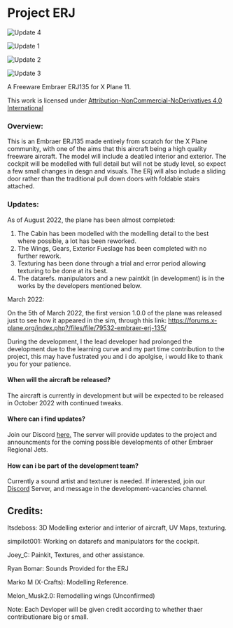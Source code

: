 # Project ERJ

![Update 4](https://user-images.githubusercontent.com/80048319/183784547-ad378dff-89bb-46e0-b65d-63edd7aeab6a.PNG)

![Update 1](https://user-images.githubusercontent.com/80048319/183784590-54e42271-fd33-4262-b93f-9ca24090c5df.PNG)

![Update 2](https://user-images.githubusercontent.com/80048319/183784602-86096c01-4c58-45bc-b957-dccc7664b809.PNG)

![Update 3](https://user-images.githubusercontent.com/80048319/183784626-1b5137a7-a3eb-4f80-9175-63e2fd2bbc5e.PNG)


A Freeware Embraer ERJ135 for X Plane 11.

This work is licensed under <a href="https://creativecommons.org/licenses/by-nc-nd/4.0/">Attribution-NonCommercial-NoDerivatives 4.0 International</a>

<h3>Overview:</h3>

This is an Embraer ERJ135 made entirely from scratch for the X Plane community, with one of the aims that this aircraft being a high quality freeware aircraft. The model will include a deatiled interior and exterior. The cockpit will be modelled with full detail but will not be study level, so expect a few small changes in desgn and visuals. The ERj will also include a sliding door rather than the traditional pull down doors with foldable stairs attached. 

<h3>Updates:</h3>

As of August 2022, the plane has been almost completed:

<ol>
<li>The Cabin has been modelled with the modelling detail to the best where possible, a lot has been reworked.</li>
<li>The Wings, Gears, Exterior Fueslage has been completed with no further rework.</li>
<li>Texturing has been done through a trial and error period allowing texturing to be done at its best.</li>
<li>The datarefs. manipulators and a new paintkit (in development) is in the works by the developers mentioned below.</li>
</ol>

March 2022:

On the 5th of March 2022, the first version 1.0.0 of the plane was released just to see how it appeared in the sim, through this link: https://forums.x-plane.org/index.php?/files/file/79532-embraer-erj-135/


During the development, I the lead developer had prolonged the development due to the learning curve and my part time contribution to the project, this may have fustrated you and i do apolgise, i would like to thank you for your patience. 

<h4>When will the aircraft be released?</h4>

The aircraft is currently in development but will be expected to be released in October 2022 with continued tweaks.

<h4>Where can i find updates?</h4>

Join our Discord <a href="https://discord.gg/GdbSSRNw">here.</a> The server will provide updates to the project and announcments for the coming possible developments of other Embraer Regional Jets.

<h4>How can i be part of the development team?</h4>

Currently a sound artist and texturer is needed. If interested, join our <a href="https://discord.gg/GdbSSRNw">Discord</a> Server, and message in the development-vacancies channel.


<h2>Credits:</h2>

Itsdeboss: 3D Modelling exterior and interior of aircraft, UV Maps, texturing.

simpilot001: Working on datarefs and manipulators for the cockpit.

Joey_C: Painkit, Textures, and other assistance.

Ryan Bomar: Sounds Provided for the ERJ

Marko M (X-Crafts): Modelling Reference.

Melon_Musk2.0: Remodelling wings (Unconfirmed)

Note: Each Devloper will be given credit according to whether thaer contributionare big or small.



